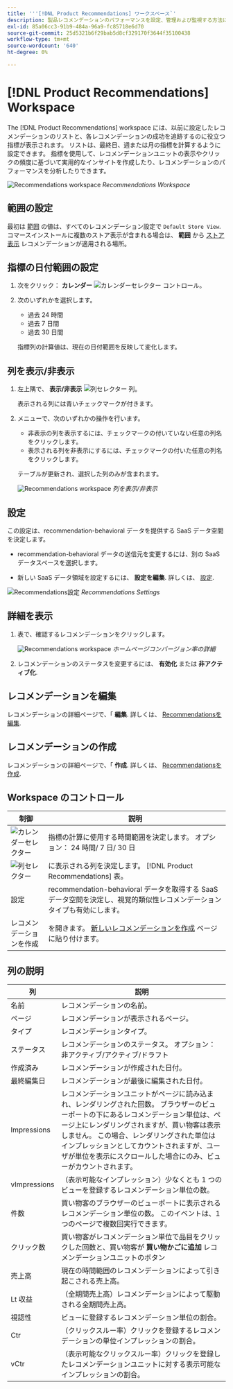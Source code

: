 ```yaml
---
title: '''[!DNL Product Recommendations] ワークスペース`'
description: 製品レコメンデーションのパフォーマンスを設定、管理および監視する方法について説明します。
exl-id: 85a06cc3-91b9-484a-96a9-fc85718e6d70
source-git-commit: 25d5321b6f29bab5d8cf329170f3644f35100438
workflow-type: tm+mt
source-wordcount: '640'
ht-degree: 0%

---
```


# [!DNL Product Recommendations] Workspace

The [!DNL Product Recommendations] workspace には、以前に設定したレコメンデーションのリストと、各レコメンデーションの成功を追跡するのに役立つ指標が表示されます。 リストは、最終日、週または月の指標を計算するように設定できます。 指標を使用して、レコメンデーションユニットの表示やクリックの頻度に基づいて実用的なインサイトを作成したり、レコメンデーションのパフォーマンスを分析したりできます。

![Recommendations workspace](assets/workspace.png)
_Recommendations Workspace_

## 範囲の設定

最初は [範囲](https://experienceleague.adobe.com/docs/commerce-admin/start/setup/websites-stores-views.html) の値は、すべてのレコメンデーション設定で `Default Store View`. コマースインストールに複数のストア表示が含まれる場合は、 **範囲** から [ストア表示](https://experienceleague.adobe.com/docs/commerce-admin/start/setup/websites-stores-views.html#scope-settings) レコメンデーションが適用される場所。

## 指標の日付範囲の設定

1. 次をクリック： **カレンダー** ![カレンダーセレクター](assets/icon-calendar.png) コントロール。

1. 次のいずれかを選択します。

   - 過去 24 時間
   - 過去 7 日間
   - 過去 30 日間

   指標列の計算値は、現在の日付範囲を反映して変化します。

## 列を表示/非表示

1. 左上隅で、 **表示/非表示** ![列セレクター](assets/icon-show-hide-columns.png) 列。

   表示される列には青いチェックマークが付きます。

1. メニューで、次のいずれかの操作を行います。

   - 非表示の列を表示するには、チェックマークの付いていない任意の列名をクリックします。
   - 表示される列を非表示にするには、チェックマークの付いた任意の列名をクリックします。

   テーブルが更新され、選択した列のみが含まれます。

   ![Recommendations workspace](assets/workspace-select-columns.png)
   _列を表示/非表示_

## 設定

この設定は、recommendation-behavioral データを提供する SaaS データ空間を決定します。

- recommendation-behavioral データの送信元を変更するには、別の SaaS データスペースを選択します。

- 新しい SaaS データ領域を設定するには、 **設定を編集**. 詳しくは、 [設定](settings.md).

![Recommendations設定](assets/settings.png)
_Recommendations Settings_

## 詳細を表示

1. 表で、確認するレコメンデーションをクリックします。

   ![Recommendations workspace](assets/recommendation-detail.png)
   _ホームページコンバージョン率の詳細_

1. レコメンデーションのステータスを変更するには、 **有効化** または **非アクティブ化**.

## レコメンデーションを編集

レコメンデーションの詳細ページで、「 **編集**. 詳しくは、 [Recommendationsを編集](edit.md).

## レコメンデーションの作成

レコメンデーションの詳細ページで、「 **作成**. 詳しくは、 [Recommendationsを作成](create.md).

## Workspace のコントロール

| 制御 | 説明 |
|---|---|
| ![カレンダーセレクター](assets/icon-calendar.png) | 指標の計算に使用する時間範囲を決定します。 オプション： 24 時間/ 7 日/ 30 日 |
| ![列セレクター](assets/icon-show-hide-columns.png) | に表示される列を決定します。 [!DNL Product Recommendations] 表。 |
| 設定 | recommendation-behavioral データを取得する SaaS データ空間を決定し、視覚的類似性レコメンデーションタイプも有効にします。 |
| レコメンデーションを作成 | を開きます。 [新しいレコメンデーションを作成](create.md) ページに貼り付けます。 |

## 列の説明

| 列 | 説明 |
|---|---|
| 名前 | レコメンデーションの名前。 |
| ページ | レコメンデーションが表示されるページ。 |
| タイプ | レコメンデーションタイプ。 |
| ステータス | レコメンデーションのステータス。 オプション：非アクティブ/アクティブ/ドラフト |
| 作成済み | レコメンデーションが作成された日付。 |
| 最終編集日 | レコメンデーションが最後に編集された日付。 |
| Impressions | レコメンデーションユニットがページに読み込まれ、レンダリングされた回数。 ブラウザーのビューポートの下にあるレコメンデーション単位は、ページ上にレンダリングされますが、買い物客は表示しません。 この場合、レンダリングされた単位はインプレッションとしてカウントされますが、ユーザが単位を表示にスクロールした場合にのみ、ビューがカウントされます。 |
| vImpressions | （表示可能なインプレッション）少なくとも 1 つのビューを登録するレコメンデーション単位の数。 |
| 件数 | 買い物客のブラウザーのビューポートに表示されるレコメンデーション単位の数。 このイベントは、1 つのページで複数回実行できます。 |
| クリック数 | 買い物客がレコメンデーション単位で品目をクリックした回数と、買い物客が **買い物かごに追加** レコメンデーションユニットのボタン |
| 売上高 | 現在の時間範囲のレコメンデーションによって引き起こされる売上高。 |
| Lt 収益 | （全期間売上高）レコメンデーションによって駆動される全期間売上高。 |
| 視認性 | ビューに登録するレコメンデーション単位の割合。 |
| Ctr | （クリックスルー率）クリックを登録するレコメンデーションの単位インプレッションの割合。 |
| vCtr | （表示可能なクリックスルー率）クリックを登録したレコメンデーションユニットに対する表示可能なインプレッションの割合。 |
